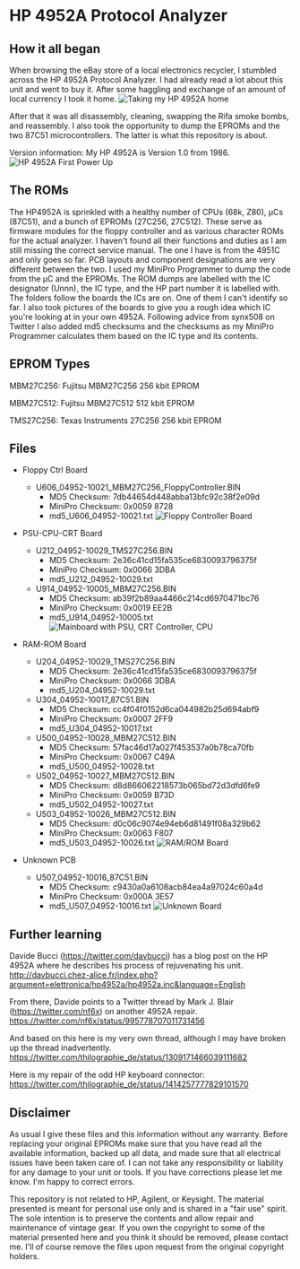 # HP 4952A Protocol Analyzer

## How it all began
When browsing the eBay store of a local electronics recycler, I stumbled across the HP 4952A Protocol Analyzer.
I had already read a lot about this unit and went to buy it. After some haggling and exchange of an amount of local currency I took it home.
 ![Taking my HP 4952A home](Pics/TakingItHome.jpg)

After that it was all disassembly, cleaning, swapping the Rifa smoke bombs, and reassembly. I also took the opportunity to dump the EPROMs and the two 87C51 microcontrollers. The latter is what this repository is about.

Version information: My HP 4952A is Version 1.0 from 1986.
 ![HP 4952A First Power Up](Pics/PowerUp.jpg)
 
## The ROMs
The HP4952A is sprinkled with a healthy number of CPUs (68k, Z80),  µCs (87C51), and a bunch of EPROMs (27C256, 27C512). These serve as firmware modules for the floppy controller and as various character ROMs for the actual analyzer. I haven't found all their functions and duties as I am still missing the correct service manual. The one I have is from the 4951C and only goes so far. PCB layouts and component designations are very different between the two.
I used my MiniPro Programmer to dump the code from the µC and the EPROMs. The ROM dumps are labelled with the IC designator (Unnn), the IC type, and the HP part number it is labelled with. The folders follow the boards the ICs are on. One of them I can't identify so far.
I also took pictures of the boards to give you a rough idea which IC you're looking at in your own 4952A. Following advice from synx508 on Twitter I also added md5 checksums and the checksums as my MiniPro Programmer calculates them based on the IC type and its contents.

## EPROM Types
MBM27C256: Fujitsu MBM27C256 256 kbit EPROM

MBM27C512: Fujitsu MBM27C512 512 kbit EPROM

TMS27C256: Texas Instruments 27C256 256 kbit EPROM

## Files

- Floppy Ctrl Board
  - U606_04952-10021_MBM27C256_FloppyController.BIN
    - MD5 Checksum: 7db44654d448abba13bfc92c38f2e09d
    - MiniPro Checksum: 0x0059 8728
    - md5_U606_04952-10021.txt
 ![Floppy Controller Board](Pics/FloppyControllerBoard.jpg)
 
- PSU-CPU-CRT Board
  - U212_04952-10029_TMS27C256.BIN
    - MD5 Checksum: 2e36c41cd15fa535ce6830093796375f
    - MiniPro Checksum: 0x0066 3DBA
    - md5_U212_04952-10029.txt
  - U914_04952-10005_MBM27C256.BIN
    - MD5 Checksum: ab39f2b89aa4466c214cd6970471bc76
    - MiniPro Checksum: 0x0019 EE2B
    - md5_U914_04952-10005.txt
 ![Mainboard with PSU, CRT Controller, CPU](Pics/MainboardCRTCPU.jpg)
 
- RAM-ROM Board
  - U204_04952-10029_TMS27C256.BIN
    - MD5 Checksum: 2e36c41cd15fa535ce6830093796375f
    - MiniPro Checksum: 0x0066 3DBA
    - md5_U204_04952-10029.txt
  - U304_04952-10017_87C51.BIN
    - MD5 Checksum: cc4f04f0152d6ca044982b25d694abf9
    - MiniPro Checksum: 0x0007 2FF9
    - md5_U304_04952-10017.txt
  - U500_04952-10028_MBM27C512.BIN
    - MD5 Checksum: 57fac46d17a027f453537a0b78ca70fb
    - MiniPro Checksum: 0x0067 C49A
    - md5_U500_04952-10028.txt
  - U502_04952-10027_MBM27C512.BIN
    - MD5 Checksum: d8d866062218573b065bd72d3dfd6fe9
    - MiniPro Checksum: 0x0059 B73D
    - md5_U502_04952-10027.txt
  - U503_04952-10026_MBM27C512.BIN
    - MD5 Checksum: d0c06c9074e94eb6d81491f08a329b62
    - MiniPro Checksum: 0x0063 F807
    - md5_U503_04952-10026.txt
 ![RAM/ROM Board](Pics/RAM-ROM-Board.jpg)
 
- Unknown PCB
  - U507_04952-10016_87C51.BIN
    - MD5 Checksum: c9430a0a6108acb84ea4a97024c60a4d
    - MiniPro Checksum: 0x000A 3E57
    - md5_U507_04952-10016.txt
 ![Unknown Board](Pics/UnknownBoard.jpg)


## Further learning
Davide Bucci (https://twitter.com/davbucci) has a blog post on the HP 4952A where he describes his process of rejuvenating his unit.
http://davbucci.chez-alice.fr/index.php?argument=elettronica/hp4952a/hp4952a.inc&language=English

From there, Davide points to a Twitter thread by Mark J. Blair (https://twitter.com/nf6x) on another 4952A repair.
https://twitter.com/nf6x/status/995778707011731456

And based on this here is my very own thread, although I may have broken up the thread inadvertently.
https://twitter.com/thilographie_de/status/1309171466039111682

Here is my repair of the odd HP keyboard connector:
https://twitter.com/thilographie_de/status/1414257777829101570

## Disclaimer
As usual I give these files and this information without any warranty. Before replacing your original EPROMs make sure that you have read all the available information, backed up all data, and made sure that all electrical issues have been taken care of.
I can not take any responsibility or liability for any damage to your unit or tools.
If you have corrections please let me know. I'm happy to correct errors.

This repository is not related to HP, Agilent, or Keysight. The material presented is meant for personal use only and is shared in a "fair use" spirit. The sole intention is to preserve the contents and allow repair and maintenance of vintage gear.
If you own the copyright to some of the material presented here and you think it should be removed, please contact me. I'll of course remove the files upon request from the original copyright holders.
